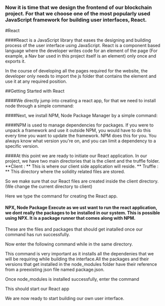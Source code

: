 ### Now it is time that we design the frontend of our blockchain project. For that we choose one of the most popularly used JavaScript framework for building user interfaces, React.


#React

####React is a JavaScript library that eases the designing and building process of the user interface using JavaScript. React is a component based language where the developer writes code for an element of the page (For example, a Nav bar used in this project itself is an element) only once and exports it. 

In the course of developing all the pages required for the website, the developer only needs to import the js folder that contains the element and use it at any required position.

##Getting Started with React

####We directly jump into creating a react app, for that we need to install node through a simple command:


####Next, we install NPM, Node Package Manager by a simple command:



####NPM is used to manage dependencies for packages. If you were to unpack a framework and use it outside NPM, you would have to do this every time you want to update the framework. NPM does this for you. You always know what version you're on, and you can limit a dependency to a specific version.

####At this point we are ready to initiate our React application. In our project, we have two main directories that is the client and the truffle folder.
**Client : ** This is where our client side application will reside.
** Truffle : ** This directory where the solidity related files are stored.

So we make sure that our React files are created inside the client directory. (We change the current directory to client)

Here we type the command for creating the React app.


#### NPX, Node Package Execute  as we ust want to run the react application, we dont really the packages to be installed in our system. This is possible using NPX. It is a package runner that comes along with NPM.

These are the files and packages that should get inatalled once our command has run successfully.

Now enter the following command while in the same directory.


This command is very important as it installs all the dependenies that we will be requiring while building the interface.All the packages and their versions that get installed in the node_modules folder have their reference from a preexisting json file named package.json.


Once node_modules is installed successfully, enter the command

This should start our React app

We are now ready to start building our own user interface.

